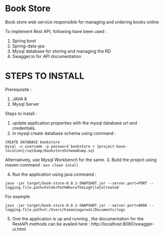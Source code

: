 # Book Store
Book store web service responsible for managing and ordering books online 

To implement Rest API, following have been used : 
1. Spring boot
2. Spring-data-jpa
3. Mysql database for storing and managing the RD
4. Swagger.io for API documentation



# STEPS TO INSTALL

Prerequisite :
1. JAVA 8
2. Mysql Server

Steps to install : 

1. update application.properties with the mysql database url and credentials.
2. In mysql create database schema using command : 

```
CREATE DATABASE bookstore
mysql -u username -p password bookstore < {project-base-location}/sqldump/bookstoreSchemaDump.sql
```
Alternatively, use Mysql Workbench for the same.
3. Build the project using maven command :
`mvn clean intall`

4. Run the application using java command : 

````
java -jar target/book-store-0.0.1-SNAPSHOT.jar --server.port=PORT --logging.file.path=FolderPathWhereTheLogFileIsCreated
````
For example
````
java -jar target/book-store-0.0.1-SNAPSHOT.jar --server.port=8086 --logging.file.path=C:/Users/himaniagarwal/Documents/logs
````
5. One the application is up and running ,  the documentation for the RestAPI methods can be availed here : 
http://localhost:8080/swagger-ui.html
